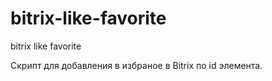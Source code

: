 # bitrix-like-favorite
bitrix like favorite

Скрипт для добавления в избраное в Bitrix по id элемента.
